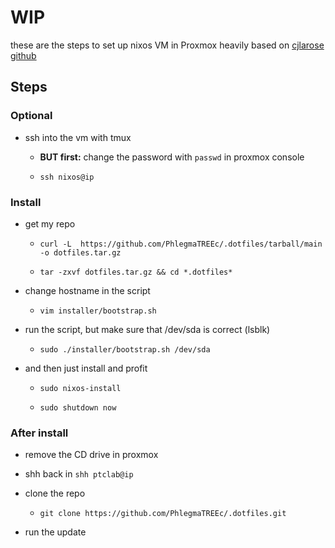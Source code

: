 # WIP
these are the steps to set up nixos VM in Proxmox
heavily based on [cjlarose github](https://github.com/cjlarose/nixos-dev-env/blob/3285f8f05d5f259c47e1ddab3bf4e0e18686ac27/README.md)

## Steps

### Optional
- ssh into the vm with tmux

  - **BUT first:** change the password with `passwd` in proxmox console

  - `ssh nixos@ip`

### Install

- get my repo

  - `curl -L  https://github.com/PhlegmaTREEc/.dotfiles/tarball/main -o dotfiles.tar.gz`

  - `tar -zxvf dotfiles.tar.gz && cd *.dotfiles*`

- change hostname in the script

  - ```vim installer/bootstrap.sh```

- run the script, but make sure that /dev/sda is correct (lsblk)
  
  - `sudo ./installer/bootstrap.sh /dev/sda`

- and then just install and profit

  - `sudo nixos-install`

  - `sudo shutdown now`

### After install

- remove the CD drive in proxmox

- shh back in `shh ptclab@ip`

- clone the repo

  - `git clone https://github.com/PhlegmaTREEc/.dotfiles.git`

- run the update
